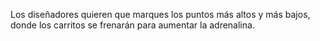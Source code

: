Los diseñadores quieren que marques los puntos más altos y más bajos, donde los carritos se frenarán para aumentar la adrenalina. 
